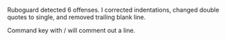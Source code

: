 Ruboguard detected 6 offenses.  I corrected indentations, changed double
quotes to single, and removed trailing blank line.

Command key with / will comment out a line.
